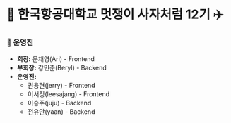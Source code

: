 # 🦁 한국항공대학교 멋쟁이 사자처럼 12기 ✈️

### 👑 운영진
- **회장:** 문채영(Ari) - Frontend
- **부회장:** 강민준(Beryl) - Backend
- **운영진:** 
  - 권용현(jerry) - Frontend
  - 이서정(leesajang) - Frontend
  - 이승주(juju) - Backend
  - 전유안(yaan) - Backend
